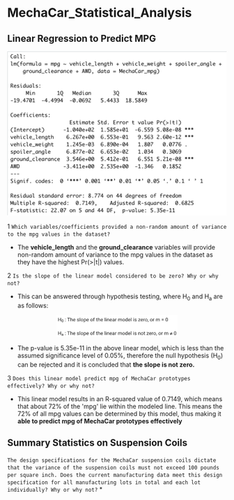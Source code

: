 # MechaCar_Statistical_Analysis

## Linear Regression to Predict MPG

![image1](/Resources/lin_reg_summary.png)

1 `Which variables/coefficients provided a non-random amount of variance to the mpg values in the dataset?`
* The **vehicle_length** and the **ground_clearance** variables will provide non-random amount of variance to the mpg values in the dataset as they have the highest Pr(>|t|) values.

2 `Is the slope of the linear model considered to be zero? Why or why not?`
* This can be answered through hypothesis testing, where H<sub>0</sub> and H<sub>a</sub> are as follows:

<p align="center">
<img src="/Resources/hypothesis_testing_slope.png" width="55%" height="20%">
</p>

* The p-value is 5.35e-11 in the above linear model, which is less than the assumed significance level of 0.05%, therefore the null hypothesis (H<sub>0</sub>) can be rejected and it is concluded that **the slope is not zero.**

3 `Does this linear model predict mpg of MechaCar prototypes effectively? Why or why not?`
* This linear model results in an R-squared value of 0.7149, which means that about 72% of the 'mpg' lie within the modeled line. This means the 72% of all mpg values can be determined by this model, thus making it **able to predict mpg of MechaCar prototypes effectively** 


## Summary Statistics on Suspension Coils

`The design specifications for the MechaCar suspension coils dictate that the variance of the suspension coils must not exceed 100 pounds per square inch. Does the current manufacturing data meet this design specification for all manufacturing lots in total and each lot individually? Why or why not?`
*